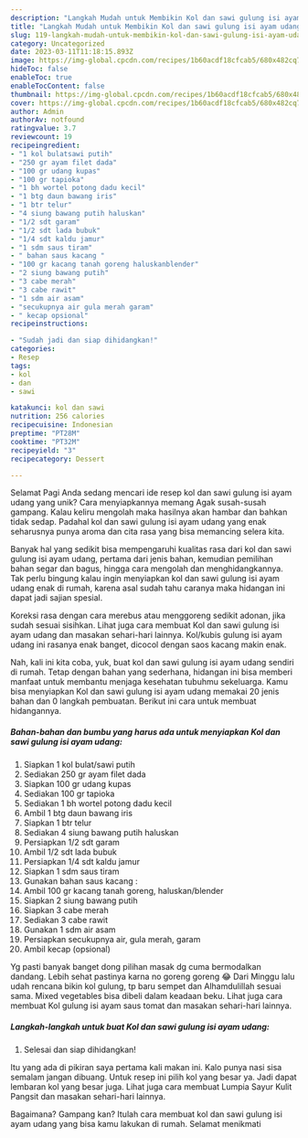 ```yaml
---
description: "Langkah Mudah untuk Membikin Kol dan sawi gulung isi ayam udang yang Lezat, Enak"
title: "Langkah Mudah untuk Membikin Kol dan sawi gulung isi ayam udang yang Lezat, Enak"
slug: 119-langkah-mudah-untuk-membikin-kol-dan-sawi-gulung-isi-ayam-udang-yang-lezat-enak
category: Uncategorized
date: 2023-03-11T11:18:15.893Z
image: https://img-global.cpcdn.com/recipes/1b60acdf18cfcab5/680x482cq70/kol-dan-sawi-gulung-isi-ayam-udang-foto-resep-utama.jpg
hideToc: false
enableToc: true
enableTocContent: false
thumbnail: https://img-global.cpcdn.com/recipes/1b60acdf18cfcab5/680x482cq70/kol-dan-sawi-gulung-isi-ayam-udang-foto-resep-utama.jpg
cover: https://img-global.cpcdn.com/recipes/1b60acdf18cfcab5/680x482cq70/kol-dan-sawi-gulung-isi-ayam-udang-foto-resep-utama.jpg
author: Admin
authorAv: notfound
ratingvalue: 3.7
reviewcount: 19
recipeingredient:
- "1 kol bulatsawi putih"
- "250 gr ayam filet dada"
- "100 gr udang kupas"
- "100 gr tapioka"
- "1 bh wortel potong dadu kecil"
- "1 btg daun bawang iris"
- "1 btr telur"
- "4 siung bawang putih haluskan"
- "1/2 sdt garam"
- "1/2 sdt lada bubuk"
- "1/4 sdt kaldu jamur"
- "1 sdm saus tiram"
- " bahan saus kacang "
- "100 gr kacang tanah goreng haluskanblender"
- "2 siung bawang putih"
- "3 cabe merah"
- "3 cabe rawit"
- "1 sdm air asam"
- "secukupnya air gula merah garam"
- " kecap opsional"
recipeinstructions:

- "Sudah jadi dan siap dihidangkan!"
categories:
- Resep
tags:
- kol
- dan
- sawi

katakunci: kol dan sawi 
nutrition: 256 calories
recipecuisine: Indonesian
preptime: "PT28M"
cooktime: "PT32M"
recipeyield: "3"
recipecategory: Dessert

---
```



Selamat Pagi Anda sedang mencari ide resep kol dan sawi gulung isi ayam udang yang unik? Cara menyiapkannya memang Agak susah-susah gampang. Kalau keliru mengolah maka hasilnya akan hambar dan bahkan tidak sedap. Padahal kol dan sawi gulung isi ayam udang yang enak seharusnya punya aroma dan cita rasa yang bisa memancing selera kita.


Banyak hal yang sedikit bisa mempengaruhi kualitas rasa dari kol dan sawi gulung isi ayam udang, pertama dari jenis bahan, kemudian pemilihan bahan segar dan bagus, hingga cara mengolah dan menghidangkannya. Tak perlu bingung kalau ingin menyiapkan kol dan sawi gulung isi ayam udang enak di rumah, karena asal sudah tahu caranya maka hidangan ini dapat jadi sajian spesial.

Koreksi rasa dengan cara merebus atau menggoreng sedikit adonan, jika sudah sesuai sisihkan. Lihat juga cara membuat Kol dan sawi gulung isi ayam udang dan masakan sehari-hari lainnya. Kol/kubis gulung isi ayam udang ini rasanya enak banget, dicocol dengan saos kacang makin enak.


Nah, kali ini kita coba, yuk, buat kol dan sawi gulung isi ayam udang sendiri di rumah. Tetap dengan bahan yang sederhana, hidangan ini bisa memberi manfaat untuk membantu menjaga kesehatan tubuhmu sekeluarga. Kamu bisa menyiapkan Kol dan sawi gulung isi ayam udang memakai 20 jenis bahan dan 0 langkah pembuatan. Berikut ini cara untuk membuat hidangannya.

<!--inarticleads1-->

##### Bahan-bahan dan bumbu yang harus ada untuk menyiapkan Kol dan sawi gulung isi ayam udang:

1. Siapkan 1 kol bulat/sawi putih
1. Sediakan 250 gr ayam filet dada
1. Siapkan 100 gr udang kupas
1. Sediakan 100 gr tapioka
1. Sediakan 1 bh wortel potong dadu kecil
1. Ambil 1 btg daun bawang iris
1. Siapkan 1 btr telur
1. Sediakan 4 siung bawang putih haluskan
1. Persiapkan 1/2 sdt garam
1. Ambil 1/2 sdt lada bubuk
1. Persiapkan 1/4 sdt kaldu jamur
1. Siapkan 1 sdm saus tiram
1. Gunakan  bahan saus kacang :
1. Ambil 100 gr kacang tanah goreng, haluskan/blender
1. Siapkan 2 siung bawang putih
1. Siapkan 3 cabe merah
1. Sediakan 3 cabe rawit
1. Gunakan 1 sdm air asam
1. Persiapkan secukupnya air, gula merah, garam
1. Ambil  kecap (opsional)


Yg pasti banyak banget dong pilihan masak dg cuma bermodalkan dandang. Lebih sehat pastinya karna no goreng goreng 😂 Dari Minggu lalu udah rencana bikin kol gulung, tp baru sempet dan Alhamdulillah sesuai sama. Mixed vegetables bisa dibeli dalam keadaan beku. Lihat juga cara membuat Kol gulung isi ayam saus tomat dan masakan sehari-hari lainnya. 

<!--inarticleads2-->

##### Langkah-langkah untuk buat Kol dan sawi gulung isi ayam udang:


1. Selesai dan siap dihidangkan!

Itu yang ada di pikiran saya pertama kali makan ini. Kalo punya nasi sisa semalam jangan dibuang. Untuk resep ini pilih kol yang besar ya. Jadi dapat lembaran kol yang besar juga. Lihat juga cara membuat Lumpia Sayur Kulit Pangsit dan masakan sehari-hari lainnya. 

Bagaimana? Gampang kan? Itulah cara membuat kol dan sawi gulung isi ayam udang yang bisa kamu lakukan di rumah. Selamat menikmati
